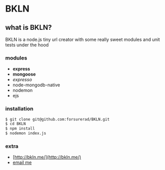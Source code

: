 
BKLN
====

## what is BKLN?

BKLN is a node.js tiny url creator with some really sweet modules and unit tests under the hood

### modules

- **express**
- **mongoose**
- _expresso_
- node-mongodb-native
- nodemon
- ejs

### installation

```bash
$ git clone git@github.com:forsurerad/BKLN.git
$ cd BKLN
$ npm install
$ nodemon index.js
```

### extra

- [http://bkln.me/](http://bkln.me/)
- [email me](hi@forsurerad.com)